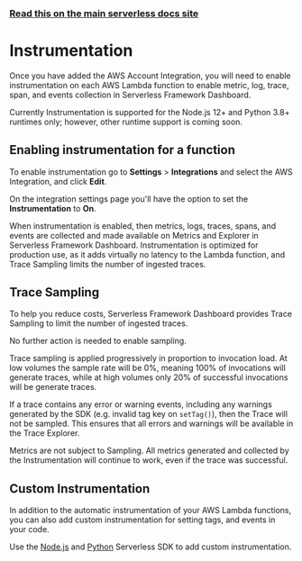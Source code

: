 <!--
title: Serverless Dashboard - Instrumentation
menuText: Instrumentation
layout: Doc
-->

<!-- DOCS-SITE-LINK:START automatically generated  -->

### [Read this on the main serverless docs site](https://www.serverless.com/framework/docs/guides/monitoring/instrumentation/)

<!-- DOCS-SITE-LINK:END -->

# Instrumentation

Once you have added the AWS Account Integration, you will need to enable
instrumentation on each AWS Lambda function to enable metric, log, trace, span,
and events collection in Serverless Framework Dashboard.

Currently Instrumentation is supported for the Node.js 12+ and Python 3.8+
runtimes only; however, other runtime support is coming soon.

## Enabling instrumentation for a function

To enable instrumentation go to **Settings** > **Integrations** and select the
AWS Integration, and click **Edit**.

On the integration settings page you'll have the option to set the
**Instrumentation** to **On**.

When instrumentation is enabled, then metrics, logs, traces, spans, and events
are collected and made available on Metrics and Explorer in Serverless Framework
Dashboard. Instrumentation is optimized for production use, as it adds virtually
no latency to the Lambda function, and Trace Sampling limits the number of
ingested traces.

## Trace Sampling

To help you reduce costs, Serverless Framework Dashboard provides Trace Sampling
to limit the number of ingested traces.

No further action is needed to enable sampling.

Trace sampling is applied progressively in proportion to invocation load. At
low volumes the sample rate will be 0%, meaning 100% of invocations will
generate traces, while at high volumes only 20% of successful invocations will
be generate traces.

If a trace contains any error or warning events, including any warnings
generated by the SDK (e.g. invalid tag key on `setTag()`), then the Trace will
not be sampled. This ensures that all errors and warnings will be available in
the Trace Explorer.

Metrics are not subject to Sampling. All metrics generated and collected by the
Instrumentation will continue to work, even if the trace was successful.

## Custom Instrumentation

In addition to the automatic instrumentation of your AWS Lambda functions, you
can also add custom instrumentation for setting tags, and events in your code.

Use the [Node.js](./nodejs-sdk.md) and [Python](./python-sdk.md) Serverless SDK
to add custom instrumentation.
